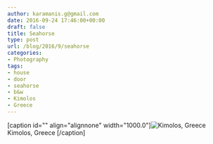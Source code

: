 ```yaml
---
author: karamanis.g@gmail.com
date: 2016-09-24 17:46:00+00:00
draft: false
title: Seahorse
type: post
url: /blog/2016/9/seahorse
categories:
- Photography
tags:
- house
- door
- seahorse
- b&w
- Kimolos
- Greece
---
```


[caption id="" align="alignnone" width="1000.0"]![ Kimolos, Greece ](/images/2016-09-24-20169seahorse/image-asset.jpeg)
 Kimolos, Greece [/caption]
